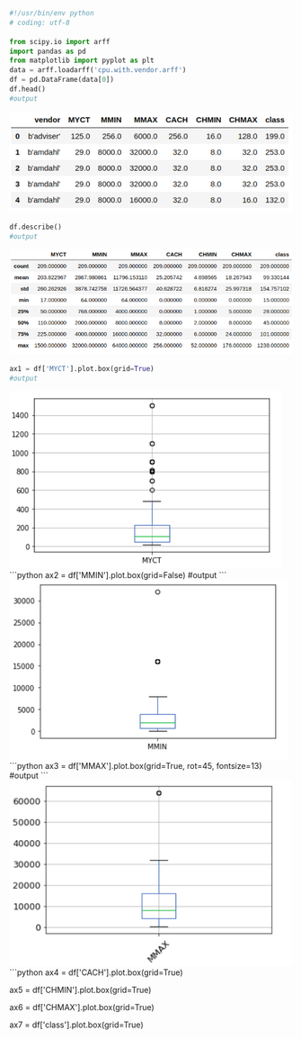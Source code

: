 ```python
#!/usr/bin/env python
# coding: utf-8

from scipy.io import arff
import pandas as pd
from matplotlib import pyplot as plt
data = arff.loadarff('cpu.with.vendor.arff')
df = pd.DataFrame(data[0])
df.head()
#output
```
<img src="https://github.com/Askarafshar/DataMining706/blob/master/Assignment1/output/datauploaded.png">

```python
df.describe()
#output
```
<img src="https://github.com/Askarafshar/DataMining706/blob/master/Assignment1/output/dfDescribe.png">

```python
ax1 = df['MYCT'].plot.box(grid=True)
#output
```
<img src="https://github.com/Askarafshar/DataMining706/blob/master/Assignment1/output/ax1.png">
```python
ax2 = df['MMIN'].plot.box(grid=False)
#output
```
<img src="https://github.com/Askarafshar/DataMining706/blob/master/Assignment1/output/ax2.png">
```python
ax3 = df['MMAX'].plot.box(grid=True, rot=45, fontsize=13)
#output
```
<img src="https://github.com/Askarafshar/DataMining706/blob/master/Assignment1/output/ax3.png">
```python
ax4 = df['CACH'].plot.box(grid=True)

ax5 = df['CHMIN'].plot.box(grid=True)

ax6 = df['CHMAX'].plot.box(grid=True)

ax7 = df['class'].plot.box(grid=True)
```
